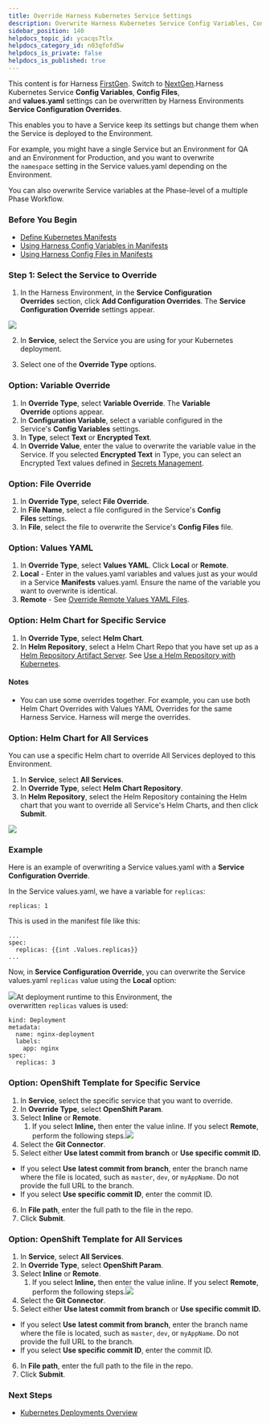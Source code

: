 ```yaml
---
title: Override Harness Kubernetes Service Settings
description: Overwrite Harness Kubernetes Service Config Variables, Config Files, Helm charts, and values.yaml settings.
sidebar_position: 140 
helpdocs_topic_id: ycacqs7tlx
helpdocs_category_id: n03qfofd5w
helpdocs_is_private: false
helpdocs_is_published: true
---
```


This content is for Harness [FirstGen](../../../getting-started/harness-first-gen-vs-harness-next-gen.md). Switch to [NextGen](https://docs.harness.io/article/t57uzu1i41).Harness Kubernetes Service **Config Variables**, **Config Files**, and **values.yaml** settings can be overwritten by Harness Environments **Service Configuration Overrides**.

This enables you to have a Service keep its settings but change them when the Service is deployed to the Environment.

For example, you might have a single Service but an Environment for QA and an Environment for Production, and you want to overwrite the `namespace` setting in the Service values.yaml depending on the Environment.

You can also overwrite Service variables at the Phase-level of a multiple Phase Workflow.

### Before You Begin

* [Define Kubernetes Manifests](define-kubernetes-manifests.md)
* [Using Harness Config Variables in Manifests](using-harness-config-variables-in-manifests.md)
* [Using Harness Config Files in Manifests](using-harness-config-files-in-manifests.md)

### Step 1: Select the Service to Override

1. In the Harness Environment, in the **Service Configuration Overrides** section, click **Add Configuration Overrides**. The **Service Configuration Override** settings appear.

  ![](./static/override-harness-kubernetes-service-settings-22.png)
  
2. In **Service**, select the Service you are using for your Kubernetes deployment.

3. Select one of the **Override Type** options.

### Option: Variable Override

1. In **Override Type**, select **Variable Override**. The **Variable Override** options appear.
2. In **Configuration Variable**, select a variable configured in the Service's **Config Variables** settings.
3. In **Type**, select **Text** or **Encrypted Text**.
4. In **Override Value**, enter the value to overwrite the variable value in the Service. If you selected **Encrypted Text** in Type, you can select an Encrypted Text values defined in [Secrets Management](../../firstgen-platform/security/secrets-management/secret-management.md).

### Option: File Override

1. In **Override Type**, select **File Override**.
2. In **File Name**, select a file configured in the Service's **Config Files** settings.
3. In **File**, select the file to overwrite the Service's **Config Files** file.

### Option: Values YAML

1. In **Override Type**, select **Values YAML**. Click **Local** or **Remote**.
2. **Local** - Enter in the values.yaml variables and values just as your would in a Service **Manifests** values.yaml. Ensure the name of the variable you want to overwrite is identical.
3. **Remote** - See [Override Remote Values YAML Files](override-values-yaml-files.md).

### Option: Helm Chart for Specific Service

1. In **Override Type**, select **Helm Chart**.
2. In **Helm Repository**, select a Helm Chart Repo that you have set up as a [Helm Repository Artifact Server](../../firstgen-platform/account/manage-connectors/add-helm-repository-servers.md). See [Use a Helm Repository with Kubernetes](use-a-helm-repository-with-kubernetes.md).

#### Notes

* You can use some overrides together. For example, you can use both Helm Chart Overrides with Values YAML Overrides for the same Harness Service. Harness will merge the overrides.

### Option: Helm Chart for All Services

You can use a specific Helm chart to override All Services deployed to this Environment.

1. In **Service**, select **All Services**.
2. In **Override Type**, select **Helm Chart Repository**.
3. In **Helm Repository**, select the Helm Repository containing the Helm chart that you want to override all Service's Helm Charts, and then click **Submit**.

![](./static/override-harness-kubernetes-service-settings-23.png)

### Example

Here is an example of overwriting a Service values.yaml with a **Service Configuration Override**.

In the Service values.yaml, we have a variable for `replicas`:


```
replicas: 1
```
This is used in the manifest file like this:


```
...  
spec:  
  replicas: {{int .Values.replicas}}  
...
```
Now, in **Service Configuration Override**, you can overwrite the Service values.yaml `replicas` value using the **Local** option:

![](./static/override-harness-kubernetes-service-settings-24.png)At deployment runtime to this Environment, the overwritten `replicas` values is used:


```
kind: Deployment  
metadata:  
  name: nginx-deployment  
  labels:  
    app: nginx  
spec:  
  replicas: 3
```
### Option: OpenShift Template for Specific Service

1. In **Service**, select the specific service that you want to override.
2. In **Override Type**, select **OpenShift Param**.
3. Select **Inline** or **Remote**.
	1. If you select **Inline,** then enter the value inline. If you select **Remote**, perform the following steps.![](./static/override-harness-kubernetes-service-settings-25.png)
4. Select the **Git Connector**.
5. Select either **Use latest commit from branch** or **Use specific commit ID.**  
- If you select **Use** **latest commit from branch**, enter the branch name where the file is located, such as `master`, `dev`, or `myAppName`. Do not provide the full URL to the branch.  
- If you select **Use specific commit ID**, enter the commit ID.
6. In **File path**, enter the full path to the file in the repo.
7. Click **Submit**.

### Option: OpenShift Template for All Services

1. In **Service**, select **All Services**.
2. In **Override Type**, select **OpenShift Param**.
3. Select **Inline** or **Remote**.
	1. If you select **Inline,** then enter the value inline. If you select **Remote**, perform the following steps.![](./static/override-harness-kubernetes-service-settings-26.png)
4. Select the **Git Connector**.
5. Select either **Use latest commit from branch** or **Use specific commit ID.**  
- If you select **Use** **latest commit from branch**, enter the branch name where the file is located, such as `master`, `dev`, or `myAppName`. Do not provide the full URL to the branch.  
- If you select **Use specific commit ID**, enter the commit ID.
6. In **File path**, enter the full path to the file in the repo.
7. Click **Submit**.

### Next Steps

* [Kubernetes Deployments Overview](../concepts-cd/deployment-types/kubernetes-overview.md)

